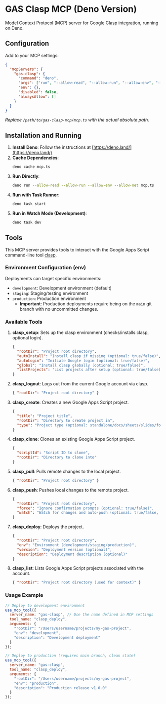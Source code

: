 # GAS Clasp MCP (Deno Version)

Model Context Protocol (MCP) server for Google Clasp integration, running on Deno.

## Configuration

Add to your MCP settings:

```json
{
  "mcpServers": {
    "gas-clasp": {
      "command": "deno",
      "args": ["run", "--allow-read", "--allow-run", "--allow-env", "--allow-net", "/path/to/gas-clasp-mcp/mcp.ts"],
      "env": {},
      "disabled": false,
      "alwaysAllow": []
    }
  }
}
```
*Replace `/path/to/gas-clasp-mcp/mcp.ts` with the actual absolute path.*

## Installation and Running

1.  **Install Deno**: Follow the instructions at [https://deno.land/](https://deno.land/)
2.  **Cache Dependencies**:
    ```bash
    deno cache mcp.ts
    ```
3.  **Run Directly**:
    ```bash
    deno run --allow-read --allow-run --allow-env --allow-net mcp.ts
    ```
4.  **Run with Task Runner**:
    ```bash
    deno task start
    ```
5.  **Run in Watch Mode (Development)**:
    ```bash
    deno task dev
    ```

## Tools

This MCP server provides tools to interact with the Google Apps Script command-line tool [clasp](https://github.com/google/clasp).

### Environment Configuration (env)

Deployments can target specific environments:

-   `development`: Development environment (default)
-   `staging`: Staging/testing environment
-   `production`: Production environment
    -   **Important**: Production deployments require being on the `main` git branch with no uncommitted changes.

### Available Tools

1.  **clasp_setup**: Sets up the clasp environment (checks/installs clasp, optional login).
    ```json
    {
      "rootDir": "Project root directory",
      "autoInstall": "Install clasp if missing (optional: true/false)",
      "autoLogin": "Initiate Google login (optional: true/false)",
      "global": "Install clasp globally (optional: true/false)",
      "listProjects": "List projects after setup (optional: true/false)"
    }
    ```
2.  **clasp_logout**: Logs out from the current Google account via clasp.
    ```json
    { "rootDir": "Project root directory" }
    ```
3.  **clasp_create**: Creates a new Google Apps Script project.
    ```json
    {
      "title": "Project title",
      "rootDir": "Directory to create project in",
      "type": "Project type (optional: standalone/docs/sheets/slides/forms/webapp/api)"
    }
    ```
4.  **clasp_clone**: Clones an existing Google Apps Script project.
    ```json
    {
      "scriptId": "Script ID to clone",
      "rootDir": "Directory to clone into"
    }
    ```
5.  **clasp_pull**: Pulls remote changes to the local project.
    ```json
    { "rootDir": "Project root directory" }
    ```
6.  **clasp_push**: Pushes local changes to the remote project.
    ```json
    {
      "rootDir": "Project root directory",
      "force": "Ignore confirmation prompts (optional: true/false)",
      "watch": "Watch for changes and auto-push (optional: true/false, not recommended for MCP)"
    }
    ```
7.  **clasp_deploy**: Deploys the project.
    ```json
    {
      "rootDir": "Project root directory",
      "env": "Environment (development/staging/production)",
      "version": "Deployment version (optional)",
      "description": "Deployment description (optional)"
    }
    ```
8.  **clasp_list**: Lists Google Apps Script projects associated with the account.
    ```json
    { "rootDir": "Project root directory (used for context)" }
    ```

### Usage Example

```javascript
// Deploy to development environment
use_mcp_tool({
  server_name: "gas-clasp", // Use the name defined in MCP settings
  tool_name: "clasp_deploy",
  arguments: {
    "rootDir": "/Users/username/projects/my-gas-project",
    "env": "development",
    "description": "Development deployment"
  }
});

// Deploy to production (requires main branch, clean state)
use_mcp_tool({
  server_name: "gas-clasp",
  tool_name: "clasp_deploy",
  arguments: {
    "rootDir": "/Users/username/projects/my-gas-project",
    "env": "production",
    "description": "Production release v1.0.0"
  }
});
```
